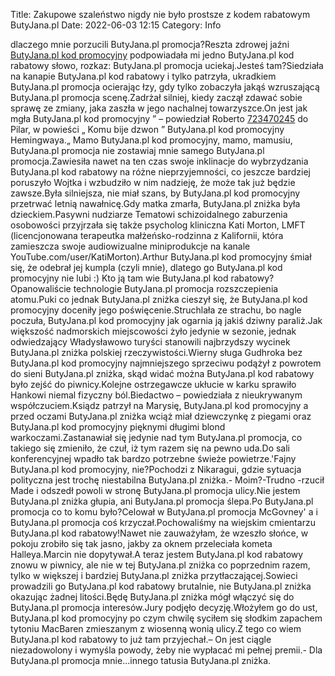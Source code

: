 Title: Zakupowe szaleństwo nigdy nie było prostsze z kodem rabatowym ButyJana.pl
Date: 2022-06-03 12:15
Category: Info

dlaczego mnie porzucili ButyJana.pl promocja?Reszta zdrowej jaźni [ButyJana.pl kod promocyjny](https://promki.pl/kody-rabatowe/butyjanapl) podpowiadała mi jedno ButyJana.pl kod rabatowy słowo, rozkaz: ButyJana.pl promocja uciekaj.Jesteś tam?Siedziała na kanapie ButyJana.pl kod rabatowy i tylko patrzyła, ukradkiem ButyJana.pl promocja ocierając łzy, gdy tylko zobaczyła jakąś wzruszającą ButyJana.pl promocja scenę.Zadrżał silniej, kiedy zaczął zdawać sobie sprawę ze zmiany, jaka zaszła w jego nachalnej towarzyszce.On jest jak mgła ButyJana.pl kod promocyjny ” – powiedział Roberto [723470245](https://telinfo.co/pl/numer/723470245/) do Pilar, w powieści „ Komu bije dzwon ” ButyJana.pl kod promocyjny Hemingwaya.„ Mamo ButyJana.pl kod promocyjny, mamo, mamusiu, ButyJana.pl promocja nie zostawiaj mnie samego ButyJana.pl promocja.Zawiesiła nawet na ten czas swoje inklinacje do wybrzydzania ButyJana.pl kod rabatowy na różne nieprzyjemności, co jeszcze bardziej poruszyło Wojtka i wzbudziło w nim nadzieję, że może tak już będzie zawsze.Była silniejsza, nie miał szans, by ButyJana.pl kod promocyjny przetrwać letnią nawałnicę.Gdy matka zmarła, ButyJana.pl zniżka była dzieckiem.Pasywni nudziarze Tematowi schizoidalnego zaburzenia osobowości przyjrzała się także psycholog kliniczna Kati Morton, LMFT (licencjonowana terapeutka małżeńsko-rodzinna z Kalifornii, która zamieszcza swoje audiowizualne miniprodukcje na kanale YouTube.com/user/KatiMorton).Arthur ButyJana.pl kod promocyjny śmiał się, że odebrał jej kumpla (czyli mnie), dlatego go ButyJana.pl kod promocyjny nie lubi :) Kto ją tam wie ButyJana.pl kod rabatowy?Opanowaliście technologie ButyJana.pl promocja rozszczepienia atomu.Puki co jednak ButyJana.pl zniżka cieszył się, że ButyJana.pl kod promocyjny doceniły jego poświęcenie.Struchlała ze strachu, bo nagle poczuła, ButyJana.pl kod promocyjny jak ogarnia ją jakiś dziwny paraliż.Jak większość nadmorskich miejscowości żyło jedynie w sezonie, jednak odwiedzający Władysławowo turyści stanowili najbrzydszy wycinek ButyJana.pl zniżka polskiej rzeczywistości.Wierny sługa Gudhroka bez ButyJana.pl kod promocyjny najmniejszego sprzeciwu podążył z powrotem do sieni ButyJana.pl zniżka, skąd widać można ButyJana.pl kod rabatowy było zejść do piwnicy.Kolejne ostrzegawcze ukłucie w karku sprawiło Hankowi niemal fizyczny ból.Biedactwo – powiedziała z nieukrywanym współczuciem.Ksiądz patrzył na Marysię, ButyJana.pl kod promocyjny a przed oczami ButyJana.pl zniżka wciąż miał dziewczynkę z piegami oraz ButyJana.pl kod promocyjny pięknymi długimi blond warkoczami.Zastanawiał się jedynie nad tym ButyJana.pl promocja, co takiego się zmieniło, że czuł, iż tym razem się na pewno uda.Do sali konferencyjnej wpadło tak bardzo potrzebne świeże powietrze.'Fajny ButyJana.pl kod promocyjny, nie?Pochodzi z Nikaragui, gdzie sytuacja polityczna jest trochę niestabilna ButyJana.pl zniżka.- Moim?-Trudno -rzucił Made i odszedł powoli w stronę ButyJana.pl promocja ulicy.Nie jestem ButyJana.pl zniżka głupia, ani ButyJana.pl promocja ślepa.Po ButyJana.pl promocja co to komu było?Celował w ButyJana.pl promocja McGovney' a i ButyJana.pl promocja coś krzyczał.Pochowaliśmy na wiejskim cmientarzu ButyJana.pl kod rabatowy!Nawet nie zauważyłam, że wzeszło słońce, w pokoju zrobiło się tak jasno, jakby za oknem przeleciała kometa Halleya.Marcin nie dopytywał.A teraz jestem ButyJana.pl kod rabatowy znowu w piwnicy, ale nie w tej ButyJana.pl zniżka co poprzednim razem, tylko w większej i bardziej ButyJana.pl zniżka przytłaczającej.Sowieci prowadzili go ButyJana.pl kod rabatowy brutalnie, nie ButyJana.pl zniżka okazując żadnej litości.Będę ButyJana.pl zniżka mógł włączyć się do ButyJana.pl promocja interesów.Jury podjęło decyzję.Włożyłem go do ust, ButyJana.pl kod promocyjny po czym chwilę syciłem się słodkim zapachem tytoniu MacBaren zmieszanym z wiosenną wonią ulicy.Z tego co wiem ButyJana.pl kod rabatowy to już tam przyjechał.– On jest ciągle niezadowolony i wymyśla powody, żeby nie wypłacać mi pełnej premii.- Dla ButyJana.pl promocja mnie...innego tatusia ButyJana.pl zniżka.

